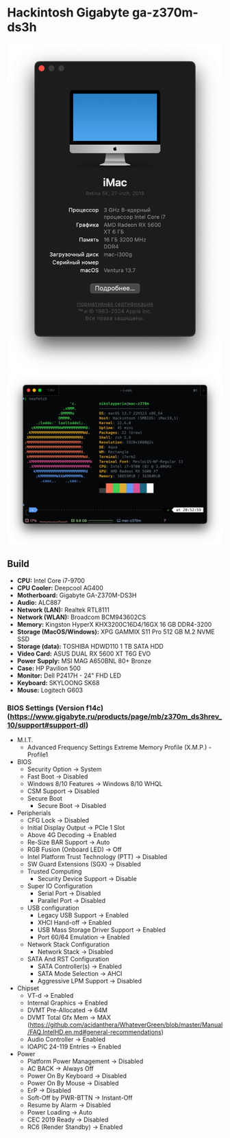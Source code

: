 # Hackintosh Gigabyte ga-z370m-ds3h 

![about](pictures/about.png)
![neofetch](pictures/neofetch.png)

## Build
* **CPU:** Intel Core i7-9700
* **CPU Cooler:** Deepcool AG400
* **Motherboard:** Gigabyte GA-Z370M-DS3H
* **Audio:** ALC887
* **Network (LAN):** Realtek RTL8111
* **Network (WLAN):** Broadcom BCM943602CS
* **Memory:** Kingston HyperX KHX3200C16D4/16GX 16 GB DDR4-3200
* **Storage (MacOS/Windows):** XPG GAMMIX S11 Pro 512 GB M.2 NVME SSD
* **Storage (data):** TOSHIBA HDWD110 1 TB SATA HDD
* **Video Card:** ASUS DUAL RX 5600 XT T6G EVO
* **Power Supply:** MSI MAG A650BNL 80+ Bronze
* **Case:** HP Pavilion 500
* **Monitor:** Dell P2417H - 24" FHD LED
* **Keyboard:** SKYLOONG SK68
* **Mouse:** Logitech G603

### BIOS Settings (Version f14c) (https://www.gigabyte.ru/products/page/mb/z370m_ds3hrev_10/support#support-dl)
* M.I.T.
  * Advanced Frequency Settings
    Extreme Memory Profile (X.M.P.) - Profile1
* BIOS
  * Security Option → System
  * Fast Boot → Disabled
  * Windows 8/10 Features → Windows 8/10 WHQL
  * CSM Support → Disabled
  * Secure Boot
    * Secure Boot → Disabled
* Peripherials
  * CFG Lock → Disabled
  * Initial Display Output → PCIe 1 Slot
  * Above 4G Decoding → Enabled
  * Re-Size BAR Support → Auto
  * RGB Fusion (Onboard LED) → Off
  * Intel Platform Trust Technology (PTT) → Disabled
  * SW Guard Extensions (SGX) → Disabled
  * Trusted Computing
    * Security Device Support → Disable
  * Super IO Configuration
    * Serial Port → Disabled
    * Parallel Port → Disabled
  * USB configuration
    * Legacy USB Support → Enabled
    * XHCI Hand-off → Enabled
    * USB Mass Storage Driver Support → Enabled
    * Port 60/64 Emulation → Enabled
  * Network Stack Configuration
    * Network Stack → Disabled
  * SATA And RST Configuration
    * SATA Controller(s) → Enabled
    * SATA Mode Selection → AHCI
    * Aggressive LPM Support → Disabled
* Chipset
  * VT-d → Enabled
  * Internal Graphics → Enabled
  * DVMT Pre-Allocated → 64M
  * DVMT Total Gfx Mem → MAX (https://github.com/acidanthera/WhateverGreen/blob/master/Manual/FAQ.IntelHD.en.md#general-recommendations)
  * Audio Controller → Enabled
  * IOAPIC 24-119 Entries → Enabled
* Power
  * Platform Power Management → Disabled
  * AC BACK → Always Off
  * Power On By Keyboard → Disabled
  * Power On By Mouse → Disabled
  * ErP → Disabled
  * Soft-Off by PWR-BTTN → Instant-Off
  * Resume by Alarm → Disabled
  * Power Loading → Auto
  * CEC 2019 Ready → Disabled
  * RC6 (Render Standby) → Enabled

